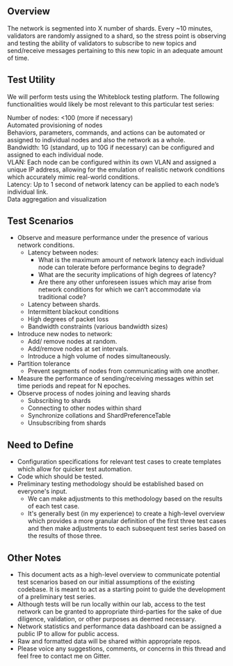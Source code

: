 ## Overview
The network is segmented into X number of shards. Every ~10 minutes, validators are randomly assigned to a shard, so the stress point is observing and testing the ability of validators to subscribe to new topics and send/receive messages pertaining to this new topic in an adequate amount of time.

## Test Utility
We will perform tests using the Whiteblock testing platform. The following functionalities would likely be most relevant to this particular test series:

Number of nodes: <100 (more if necessary)  
Automated provisioning of nodes  
Behaviors, parameters, commands, and actions can be automated or assigned to individual nodes and also the network as a whole.  
Bandwidth: 1G (standard, up to 10G if necessary) can be configured and assigned to each individual node.  
VLAN: Each node can be configured within its own VLAN and assigned a unique IP address, allowing for the emulation of realistic network conditions which accurately mimic real-world conditions.  
Latency: Up to 1 second of network latency can be applied to each node’s individual link.  
Data aggregation and visualization  

## Test Scenarios

* Observe and measure performance under the presence of various network conditions.  
  * Latency between nodes:  
    * What is the maximum amount of network latency each individual node can tolerate before performance begins to degrade?  
    * What are the security implications of high degrees of latency?  
    * Are there any other unforeseen issues which may arise from network conditions for which we can’t accommodate via traditional code?  
  * Latency between shards.  
  * Intermittent blackout conditions  
  * High degrees of packet loss  
  * Bandwidth constraints (various bandwidth sizes)  
* Introduce new nodes to network:  
  * Add/ remove nodes at random.  
  * Add/remove nodes at set intervals.  
  * Introduce a high volume of nodes simultaneously.  
* Partition tolerance  
  * Prevent segments of nodes from communicating with one another.  
* Measure the performance of sending/receiving messages within set time periods and repeat for N epoches.  
* Observe process of nodes joining and leaving shards  
  * Subscribing to shards  
  * Connecting to other nodes within shard  
  * Synchronize collations and ShardPreferenceTable  
  * Unsubscribing from shards  

## Need to Define  

* Configuration specifications for relevant test cases to create templates which allow for quicker test automation.  
* Code which should be tested.  
* Preliminary testing methodology should be established based on everyone's input.  
  * We can make adjustments to this methodology based on the results of each test case.  
  * It's generally best (in my experience) to create a high-level overview which provides a more granular definition of the first three test cases and then make adjustments to each subsequent test series based on the results of those three.  

## Other Notes  

* This document acts as a high-level overview to communicate potential test scenarios based on our initial assumptions of the existing codebase. It is meant to act as a starting point to guide the development of a preliminary test series.  
* Although tests will be run locally within our lab, access to the test network can be granted to appropriate third-parties for the sake of due diligence, validation, or other purposes as deemed necessary.  
* Network statistics and performance data dashboard can be assigned a public IP to allow for public access.  
* Raw and formatted data will be shared within appropriate repos.  
* Please voice any suggestions, comments, or concerns in this thread and feel free to contact me on Gitter.  
